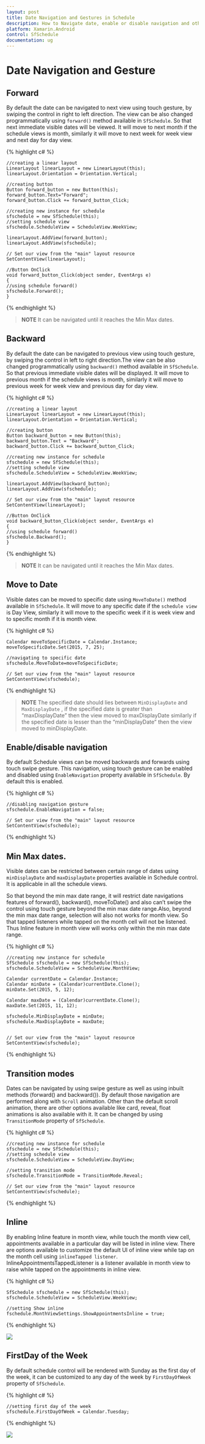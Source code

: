 ```yaml
---
layout: post
title: Date Navigation and Gestures in Schedule
description: How to Navigate date, enable or disable navigation and other functionalities of Schedule control.
platform: Xamarin.Android
control: SfSchedule
documentation: ug
---
```


# Date Navigation and Gesture

## Forward

By default the date can be navigated to next view using touch gesture, by swiping the control in right to left direction. The view can be also changed programmatically using `forward()` method available in `SfSchedule`. So that next immediate visible dates will be viewed. It will move to next month if the schedule views is month, similarly it will move to next week for week view and next day for day view.

{% highlight c# %}

    //creating a linear layout 
    LinearLayout linearLayout = new LinearLayout(this);
    linearLayout.Orientation = Orientation.Vertical;

    //creating button 
    Button forward_button = new Button(this);
    forward_button.Text="Forward";
    forward_button.Click += forward_button_Click;

    //creating new instance for schedule
    sfschedule = new SfSchedule(this);
    //setting schedule view
    sfschedule.ScheduleView = ScheduleView.WeekView;

    linearLayout.AddView(forward_button);
    linearLayout.AddView(sfschedule);

    // Set our view from the "main" layout resource
    SetContentView(linearLayout);

    //Button OnClick
    void forward_button_Click(object sender, EventArgs e)
    {
    //using schedule forward()
    sfschedule.Forward();
    }

{% endhighlight %}

>**NOTE**  It can be navigated until it reaches the Min Max dates.

## Backward

By default the date can be navigated to previous view using touch gesture, by swiping the control in left to right direction.The view can be also changed programmatically using `backward()` method available in `SfSchedule`. So that previous immediate visible dates will be displayed. It will move to previous month if the schedule views is month, similarly it will move to previous week for week view and previous day for day view.

{% highlight c# %}

    //creating a linear layout 
    LinearLayout linearLayout = new LinearLayout(this);
    linearLayout.Orientation = Orientation.Vertical;
    
    //creating button 
    Button backward_button = new Button(this);
    backward_button.Text = "Backward";
    backward_button.Click += backward_button_Click;

    //creating new instance for schedule
    sfschedule = new SfSchedule(this);
    //setting schedule view
    sfschedule.ScheduleView = ScheduleView.WeekView;

    linearLayout.AddView(backward_button);
    linearLayout.AddView(sfschedule);

    // Set our view from the "main" layout resource
    SetContentView(linearLayout);

    //Button OnClick
    void backward_button_Click(object sender, EventArgs e)
    {
    //using schedule forward()
    sfschedule.Backward();
    }

{% endhighlight %}

>**NOTE** It can be navigated until it reaches the Min Max dates.

## Move to Date 

Visible dates can be moved to specific date using `MoveToDate()` method available in `SfSchedule`. It will move to any specific date if the `schedule view` is Day View, similarly it will move to the specific week if it is week view and to specific month if it is month view.

{% highlight c# %}

    Calendar moveToSpecificDate = Calendar.Instance;
    moveToSpecificDate.Set(2015, 7, 25);

    //navigating to specific date
    sfschedule.MoveToDate=moveToSpecificDate;

    // Set our view from the "main" layout resource
    SetContentView(sfschedule);

{% endhighlight %}

>**NOTE**  The specified date should lies between `MinDisplayDate` and `MaxDisplayDate` , if  the specified date is greater than “maxDisplayDate” then the view moved to maxDisplayDate similarly if the specified date is lesser than the “minDisplayDate” then the view moved to minDisplayDate.

## Enable/disable navigation

By default Schedule views can be moved backwards and forwards using touch swipe gesture. This navigation, using touch gesture can be enabled and disabled using `EnableNavigation` property available in `SfSchedule`. By default this is enabled.

{% highlight c# %}

    //disabling navigation gesture
    sfschedule.EnableNavigation = false;

    // Set our view from the "main" layout resource
    SetContentView(sfschedule);


{% endhighlight %}

## Min Max dates. 

Visible dates can be restricted between certain range of dates using `minDisplayDate` and `maxDisplayDate` properties available in Schedule control. It is applicable in all the schedule views.

So that beyond the min max date range, it will restrict date navigations features of forward(), backward(), moveToDate() and also can’t swipe the control using touch gesture beyond the min max date range.Also, beyond the min max date range, selection will also not works for month view. So that tapped listeners while tapped on the month cell will not be listened. Thus Inline feature in month view will works only within the min max date range.

{% highlight c# %}

    //creating new instance for schedule
    SfSchedule sfschedule = new SfSchedule(this);
    sfschedule.ScheduleView = ScheduleView.MonthView;

    Calendar currentDate = Calendar.Instance;
    Calendar minDate = (Calendar)currentDate.Clone();
    minDate.Set(2015, 5, 12);

    Calendar maxDate = (Calendar)currentDate.Clone();
    maxDate.Set(2015, 11, 12);

    sfschedule.MinDisplayDate = minDate;
    sfschedule.MaxDisplayDate = maxDate;


    // Set our view from the "main" layout resource
    SetContentView(sfschedule);

{% endhighlight %}

## Transition modes

Dates can be navigated by using swipe gesture as well as using inbuilt methods (forward() and backward()). By default those navigation are performed along with `Scroll` animation. Other than the default scroll animation, there are other options available like card, reveal, float animations is also available with it. It can be changed by using `TransitionMode` property of `SfSchedule`.

{% highlight c# %}

    //creating new instance for schedule
    sfschedule = new SfSchedule(this);
    //setting schedule view
    sfschedule.ScheduleView = ScheduleView.DayView;

    //setting transition mode
    sfschedule.TransitionMode = TransitionMode.Reveal;

    // Set our view from the "main" layout resource
    SetContentView(sfschedule);

{% endhighlight %}

## Inline

By enabling Inline feature in month view, while touch the month view cell, appointments available in a particular day will be listed in inline view. There are options available to customize the default UI of inline view while tap on the month cell using `inlineTapped listener`. InlineAppointmentsTappedListener is a listener available in month view to raise while tapped on the appointments in inline view.

{% highlight c# %}

    SfSchedule sfschedule = new SfSchedule(this);
    sfschedule.ScheduleView = ScheduleView.WeekView;
    
    //setting Show inline 
    fschedule.MonthViewSettings.ShowAppointmentsInline = true;

{% endhighlight %}

![](DateNavigationandGesture_images/DateNavigationandGesture_img1.jpeg)

## FirstDay of the Week

By default schedule control will be rendered with Sunday as the first day of the week, it can be customized to any day of the week by `FirstDayOfWeek` property of `SfSchedule`.

{% highlight c# %}

    //setting first day of the week
    sfschedule.FirstDayOfWeek = Calendar.Tuesday;

{% endhighlight %}

![](DateNavigationandGesture_images/DateNavigationandGesture_img2.jpeg)